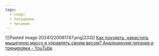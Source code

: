 ```yaml
---
tags:
  - спорт
  - похудение
  - питание
---
```

![[Pasted image 20241220061747.png|233]]
[Как похудеть, нарастить мышечную массу и управлять своим весом? Анализируем питание и тренировки - YouTube](https://youtu.be/GZ9oEq0byLk)



